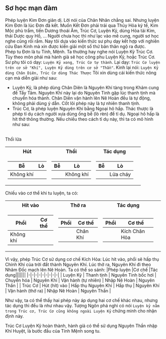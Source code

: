 ## Sơ học mạn đàm

Phép luyện Kim Đơn giản dị. Lời nói của Chân Nhân chẳng sai. Nhưng luyện Kim Đơn là lúc Đơn đã kết. Muốn Kết Đơn phải trải qua Thủy Hỏa ký tế, Kim Mộc phù trầm, tiến Dương thoái Âm, Trúc Cơ, Luyện Kỷ, dùng Hỏa tải Kim, thái Dược quy Hồ, ... Người chưa học thì như lạc vào mê cung, người sơ học nghe cũng rối rắm. Nay tôi dựa vào kiến thức sư phụ dạy kết hợp với nghiên cứu Đan Kinh mà xin được kiến giải một số thứ bản thân ngộ ra được.<br>
Phép tu Đơn là tu Tính, Mệnh. Ta thường hay nghe nói Luyện Kỷ Trúc Cơ. Tùy theo môn phái mà hành giả sẽ học công phu Luyện Kỷ, hoặc Trúc Cơ. Sư phụ tôi có dạy: `Luyện Kỷ xong, Trúc Cơ tự thành`. Lại dạy: `Trúc Cơ luyện trên cơ sở "Khí", Luyện Kỷ dùng trên cơ sở "Thần"`. Kinh lại nói: `Luyện Kỷ dùng Chân Diên, Trúc Cơ dùng Thác Thược` Tôi xin dùng cái kiến thức nông cạn mà diễn giải như sau:
- Luyện Kỷ, là phép dùng Chân Diên là Nguyên Khí tàng trong Khảm cung để Tẩy Tâm. Nguyên Khí này lại do Nguyên Tinh gặp lúc thanh tịnh mà chuyển hóa thành. Chân Diên vận hành lên Nê Hoàn đều là tự động, không phải dùng ý dẫn. Cốt lõi phép này là tự nhiên thanh tịnh.
- Trúc Cơ, là phép luyện Nguyên Khí bằng Ngoại hô hấp. Thác thược là phép tỉ dụ cách người xưa dùng ống bễ (lò rèn) để tỉ dụ. Ngoại hô hấp là hít thở thông thường. Nếu chiếu theo cách tỉ dụ này, thì ta có mô hình như sau:

<br> Thổi lửa
<table>
<tr><th>Hút</th><th>Thổi</th><th>Tác dụng</th></tr>
<tr><td>

| Bễ | Lò |
|-|-|
| Không khí| |

</td><td>

| Bễ | Lò |
|-|-|
| | Không khí |

</td><td>

| Bễ | Lò|
|-|-|
| | Lửa cháy |

</td><td>

</td></tr> </table>

Chiếu vào cơ thể khi tu luyện, ta có:

<table>
<tr><th>Hít vào</th><th>Thở ra</th><th>Tác dụng</th></tr>
<tr><td>

| Phổi | Cơ thể |
|-|-|
| Không khí | |

</td><td>

| Phổi | Cơ thể |
|-|-|
| | Chân Khí|

</td><td>

| Phổi | Cơ thể |
|-|-|
| | Kích Chân Hỏa |

</td><td>
</td></tr> </table>

Vì vậy, phép Trúc Cơ sử dụng cơ chế Kích Hỏa: Lúc hít vào, phổi sẽ hấp thụ Chính Khí của trời đất thành Nguyên Khí. Lúc thở ra, Nguyên Khí đi theo Nhâm Đốc mạch lên Nê Hoàn. Ta có thể so sánh:
|Phép luyện |Cơ chế |Tác dụng|||||||
|-|-|-|-|-|-|-|-|-|
| Luyện Kỷ | Thanh tịnh | Nguyên Tinh bốc hơi | Chuyển hóa | Nguyên Khí | Vận hành (tự nhiên) | Nhập Nê Hoàn | Nguyên Thần |
| Trúc Cơ | Hút (hít) vào | Hấp thụ Nguyên Khí | Hấp thụ | Nguyên Khí | Vận hành (thở ra) | Nhập Nê Hoàn | Nguyên Thần |

Như vậy, ta có thể thấy hai phép này áp dụng hai cơ chế khác nhau, nhưng tác dụng thì đều là như nhau vậy. Tượng Ngôn phá nghi có nói `Luyện kỷ nằm trong Trúc cơ, Trúc Cơ cũng không ngoài Luyện Kỷ` chứng minh cho nhận định này.

Trúc Cơ Luyện Kỷ hoàn thành, hành giả có thể sử dụng Nguyên Thần nhập Khí Huyệt, là bước đầu của Tính Mệnh song tu.
